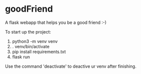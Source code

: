 # goodFriend
A flask webapp that helps you be a good friend :-)

To start up the project:
1. python3 -m venv venv
2. . venv/bin/activate
3. pip install requirements.txt
4. flask run

Use the command 'deactivate' to deactive ur venv after finishing.
